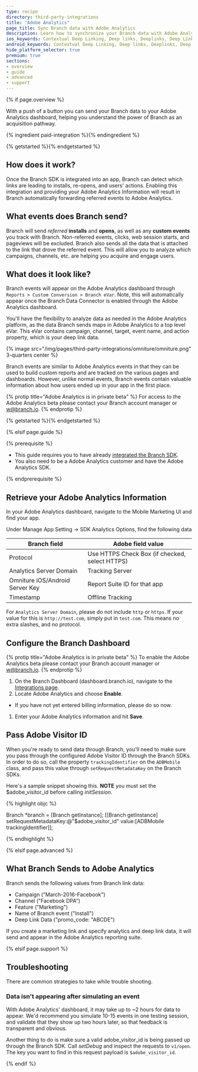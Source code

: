 ```yaml
---
type: recipe
directory: third-party-integrations
title: "Adobe Analytics"
page_title: Sync Branch data with Adobe Analytics
description: Learn how to synchronize your Branch data with Adobe Analytics, for example to track in-app events, segment users from Branch installs and calculate LTV.
ios_keywords: Contextual Deep Linking, Deep links, Deeplinks, Deep Linking, Deeplinking, Deferred Deep Linking, Deferred Deeplinking, Google App Indexing, Google App Invites, Apple Universal Links, Apple Spotlight Search, Facebook App Links, AppLinks, Deepviews, Deep views, Adobe Analytics, user segmentation, life time value, LTV
android_keywords: Contextual Deep Linking, Deep links, Deeplinks, Deep Linking, Deeplinking, Deferred Deep Linking, Deferred Deeplinking, Google App Indexing, Google App Invites, Apple Universal Links, Apple Spotlight Search, Facebook App Links, AppLinks, Deepviews, Deep views, Adobe Analytics, user segmentation, life time value, LTV
hide_platform_selector: true
premium: true
sections:
- overview
- guide
- advanced
- support
---
```


{% if page.overview %}
	
With a push of a button you can send your Branch data to your Adobe Analytics dashboard, helping you understand the power of Branch as an acquisition pathway.

{% ingredient paid-integration %}{% endingredient %}

{% getstarted %}{% endgetstarted %}

## How does it work?

Once the Branch SDK is integrated into an app, Branch can detect which links are leading to installs, re-opens, and users' actions. Enabling this integration and providing your Adobe Analytics Information will result in Branch automatically forwarding referred events to Adobe Analytics.

## What events does Branch send?

Branch will send *referred* **installs** and **opens**, as well as any **custom events** you track with Branch. Non-referred events, clicks, web session starts, and pageviews will be excluded. Branch also sends all the data that is attached to the link that drove the referred event. This will allow you to analyze which campaigns, channels, etc. are helping you acquire and engage users.

## What does it look like?

Branch events will appear on the Adobe Analytics dashboard through `Reports > Custom Conversion > Branch eVar`. Note, this will automatically appear once the Branch Data Connector is enabled through the Adobe Analytics dashboard.

You'll have the flexibility to analyze data as needed in the Adobe Analytics platform, as the data Branch sends maps in Adobe Analytics to a top level eVar. This eVar contains campaign, channel, target, event name, and action property, which is your deep link data.

{% image src="/img/pages/third-party-integrations/omniture/omniture.png" 3-quarters center %}

Branch events are similar to Adobe Analytics events in that they can be used to build custom reports and are tracked on the various pages and dashboards. However, unlike normal events, Branch events contain valuable information about how users ended up in your app in the first place.

{% protip title="Adobe Analytics is in private beta" %}
For access to the Adobe Analytics beta please contact your Branch account manager or [w@branch.io](mailto:w@branch.io).
{% endprotip %}

{% getstarted %}{% endgetstarted %}

{% elsif page.guide %}

{% prerequisite %}

- This guide requires you to have already [integrated the Branch SDK]({{base.url}}/getting-started/sdk-integration-guide).
- You also need to be a Adobe Analytics customer and have the Adobe Analytics SDK.

{% endprerequisite %}

## Retrieve your Adobe Analytics Information

In your Adobe Analytics dashboard, navigate to the Mobile Marketing UI and find your app.

Under Manage App Setting -> SDK Analytics Options, find the following data

Branch field | Adobe field value
--- | ---
Protocol | Use HTTPS Check Box (if checked, select HTTPS)
Analytics Server Domain | Tracking Server
Omniture iOS/Android Server Key | Report Suite ID for that app
Timestamp | Offline Tracking

For `Analytics Server Domain`, please do not include `http` or `https`. If your value for this is `http://test.com`, simply put in `test.com`. This means no extra slashes, and no protocol.

## Configure the Branch Dashboard

{% protip title="Adobe Analytics is in private beta" %}
To enable the Adobe Analytics beta please contact your Branch account manager or [w@branch.io](mailto:w@branch.io).
{% endprotip %}

1. On the Branch Dashboard (dashboard.branch.io), navigate to the [Integrations page](https://dashboard.branch.io/integrations).
1. Locate Adobe Analytics and choose **Enable**.
  * If you have not yet entered billing information, please do so now.
1. Enter your Adobe Analytics information and hit **Save**.

## Pass Adobe Visitor ID

When you're ready to send data through Branch, you'll need to make sure you pass through the configured Adobe Visitor ID through the Branch SDKs. In order to do so, call the property `trackingIdentifier` on the `ADBMobile` class, and pass this value through `setRequestMetadataKey` on the Branch SDKs.

Here's a sample snippet showing this. **NOTE** you must set the $adobe_visitor_id before calling *initSession*.

{% highlight objc %}

Branch *branch = [Branch getInstance];
[[Branch getInstance] setRequestMetadataKey:@"$adobe_visitor_id" value:[ADBMobile trackingIdentifier]];

{% endhighlight %}

{% elsif page.advanced %}

## What Branch Sends to Adobe Analytics

Branch sends the following values from Branch link data:

- Campaign ("March-2016-Facebook")
- Channel ("Facebook DPA")
- Feature ("Marketing")
- Name of Branch event ("Install")
- Deep Link Data ("promo_code: "ABCDE")

If you create a marketing link and specify analytics and deep link data, it will send and appear in the Adobe Analytics reporting suite.

{% elsif page.support %}

## Troubleshooting

There are common strategies to take while trouble shooting.

### Data isn't appearing after simulating an event

With Adobe Analytics' dashboard, it may take up to ~2 hours for data to appear. We'd recommend you simulate 10-15 events in one testing session, and validate that they show up two hours later, so that feedback is transparent and obvious.

Another thing to do is make sure a valid adobe_visitor_id is being passed up through the Branch SDK. Call *setDebug* and inspect the requests to `v1/open`. The key you want to find in this request payload is `$adobe_visitor_id`. 

{% endif %}

